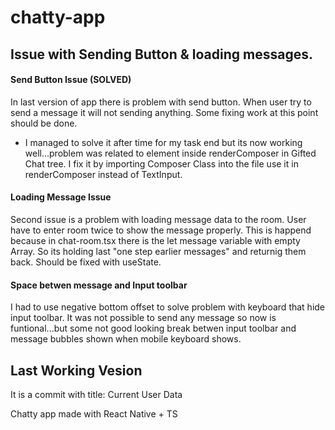# chatty-app

## Issue with Sending Button & loading messages.

#### Send Button Issue (SOLVED)

In last version of app there is problem with send button. When user try to send a message it will not sending anything. Some fixing work at this point should be done.

+ I managed to solve it after time for my task end but its now working well...problem was related to element inside renderComposer in Gifted Chat tree. I fix it by importing Composer Class into the file use it in renderComposer instead of TextInput.

#### Loading Message Issue

Second issue is a problem with loading message data to the room. User have to enter room twice to show the message properly. This is happend because in chat-room.tsx there is the let message variable with empty Array. So its holding last "one step earlier messages" and returnig them back. Should be fixed with useState.

#### Space betwen message and Input toolbar

I had to use negative bottom offset to solve problem with keyboard that hide input toolbar. It was not possible to send any message so now is funtional...but some not good looking break betwen input toolbar and message bubbles shown when mobile keyboard shows.

## Last Working Vesion

It is a commit with title: Current User Data


Chatty  app made with React Native + TS
